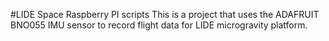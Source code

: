 #LIDE Space Raspberry PI scripts
This is a project that uses the ADAFRUIT BNO055 IMU sensor to record flight data for LIDE microgravity platform.


